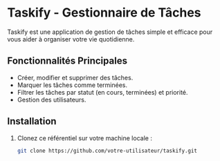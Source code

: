 # Taskify - Gestionnaire de Tâches

Taskify est une application de gestion de tâches simple et efficace pour vous aider à organiser votre vie quotidienne.

<!-- ![Aperçu de Taskify](link-to-image.png) -->

## Fonctionnalités Principales

- Créer, modifier et supprimer des tâches.
- Marquer les tâches comme terminées.
- Filtrer les tâches par statut (en cours, terminées) et priorité.
- Gestion des utilisateurs.

## Installation

1. Clonez ce référentiel sur votre machine locale :

   ```bash
   git clone https://github.com/votre-utilisateur/taskify.git
